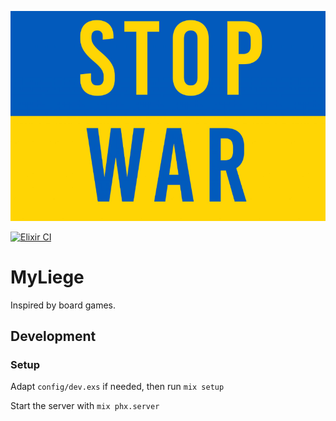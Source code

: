 [![Stop the War in Ukraine](Stop_War_in_Ukraine.png)](https://en.wikipedia.org/wiki/2022_Russian_invasion_of_Ukraine)

[![Elixir CI](https://github.com/grrrisu/my_liege/actions/workflows/elixir.yml/badge.svg)](https://github.com/grrrisu/my_liege/actions/workflows/elixir.yml)

# MyLiege

Inspired by board games.

## Development

### Setup

Adapt `config/dev.exs` if needed, then run `mix setup`

Start the server with `mix phx.server`
